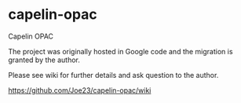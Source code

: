 capelin-opac
============

Capelin OPAC

The project was originally hosted in Google code and the migration is granted by the author.

Please see wiki for further details and ask question to the author.


https://github.com/Joe23/capelin-opac/wiki
